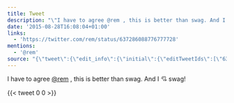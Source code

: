 ```yaml
---
title: Tweet
description: "\"I have to agree @rem , this is better than swag. And I \U0001F498 swag! \""
date: '2015-08-28T16:08:04+01:00'
links:
  - 'https://twitter.com/rem/status/637286088776777728'
mentions:
  - '@rem'
source: "{\"tweet\":{\"edit_info\":{\"initial\":{\"editTweetIds\":[\"637295591559704576\"],\"editableUntil\":\"2015-08-28T17:08:04.064Z\",\"editsRemaining\":\"5\",\"isEditEligible\":true}},\"retweeted\":false,\"source\":\"<a href=\\\"http://twitter.com/download/android\\\" rel=\\\"nofollow\\\">Twitter for Android</a>\",\"entities\":{\"hashtags\":[],\"symbols\":[],\"user_mentions\":[{\"name\":\"THAT @REM SHOW\",\"screen_name\":\"rem\",\"indices\":[\"16\",\"20\"],\"id_str\":\"648873\",\"id\":\"648873\"}],\"urls\":[{\"url\":\"https://t.co/scaVK1WHfC\",\"expanded_url\":\"https://twitter.com/rem/status/637286088776777728\",\"display_url\":\"twitter.com/rem/status/637…\",\"indices\":[\"63\",\"86\"]}]},\"display_text_range\":[\"0\",\"86\"],\"favorite_count\":\"0\",\"id_str\":\"637295591559704576\",\"truncated\":false,\"retweet_count\":\"0\",\"id\":\"637295591559704576\",\"possibly_sensitive\":false,\"created_at\":\"Fri Aug 28 16:08:04 +0000 2015\",\"favorited\":false,\"full_text\":\"I have to agree @rem , this is better than swag. And I \U0001F498 swag! https://t.co/scaVK1WHfC\",\"lang\":\"en\"}}"
---
```

I have to agree [@rem](https://twitter.com/@rem) , this is better than swag. And I 💘 swag! 
    
{{< tweet 0 0 >}}
    
